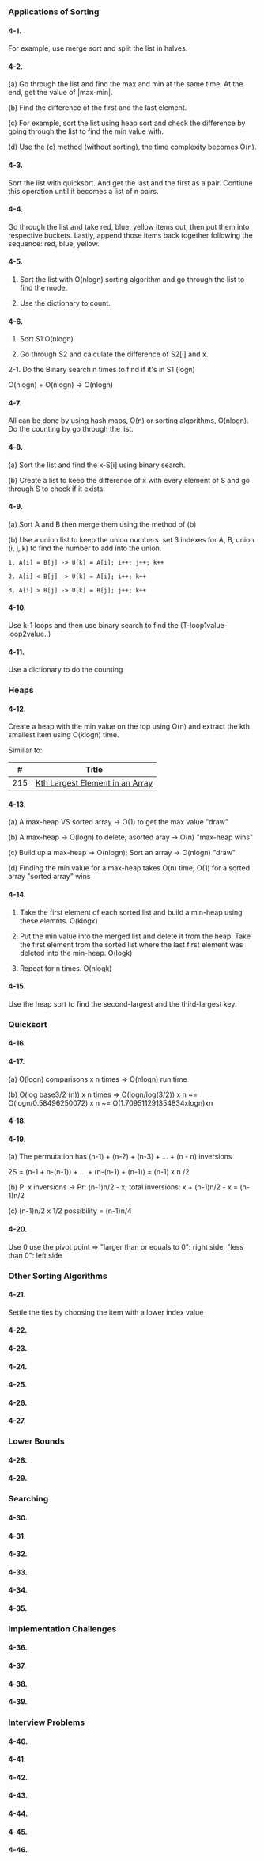 <h3>Applications of Sorting</h3>

<h4>4-1.</h4> 

For example, use merge sort and split the list in halves.

<h4>4-2.</h4> 

(a) Go through the list and find the max and min at the same time. At the end, get the value of |max-min|.

(b) Find the difference of the first and the last element.

(c) For example, sort the list using heap sort and check the difference by going through the list to find the min value with. 

(d) Use the (c) method (without sorting), the time complexity becomes O(n).

<h4>4-3.</h4> 

Sort the list with quicksort. And get the last and the first as a pair. Contiune this operation until it becomes a list of n pairs.

<h4>4-4.</h4> 

Go through the list and take red, blue, yellow items out, then put them into respective buckets. Lastly, append those items back together following the sequence: red, blue, yellow.

<h4>4-5.</h4> 

1. Sort the list with O(nlogn) sorting algorithm and go through the list to find the mode.

2. Use the dictionary to count.

<h4>4-6.</h4> 

1. Sort S1 O(nlogn)

2. Go through S2 and calculate the difference of S2[i] and x.

  2-1. Do the Binary search n times to find if it's in S1 (logn)

O(nlogn) + O(nlogn) -> O(nlogn)

<h4>4-7.</h4> 

All can be done by using hash maps, O(n) or sorting algorithms, O(nlogn). Do the counting by go through the list.

<h4>4-8.</h4> 

(a) Sort the list and find the x-S[i] using binary search.

(b) Create a list to keep the difference of x with every element of S and go through S to check if it exists.

<h4>4-9.</h4> 

(a) Sort A and B then merge them using the method of (b)

(b) Use a union list to keep the union numbers. set 3 indexes for A, B, union (i, j, k) to find the number to add into the union. 

    1. A[i] = B[j] -> U[k] = A[i]; i++; j++; k++
   
    2. A[i] < B[j] -> U[k] = A[i]; i++; k++

    3. A[i] > B[j] -> U[k] = B[j]; j++; k++

<h4>4-10.</h4> 

Use k-1 loops and then use binary search to find the (T-loop1value-loop2value..)

<h4>4-11.</h4> 

Use a dictionary to do the counting

<h3>Heaps</h3>

<h4>4-12.</h4> 

Create a heap with the min value on the top using O(n) and extract the kth smallest item using O(klogn) time.

Similiar to:

| #	| Title	| 
| --- | --- |
| 215 | [Kth Largest Element in an Array](https://github.com/foxfromworld/Coding-Interview-Preparation-with-LeetCode-and-An-Algorithm-Book/blob/main/LeetCode_Solutions/215.%20Kth%20Largest%20Element%20in%20an%20Array.py "link") | 

<h4>4-13.</h4> 

(a) A max-heap VS sorted array -> O(1) to get the max value "draw"

(b) A max-heap -> O(logn) to delete; asorted aray -> O(n) "max-heap wins"

(c) Build up a max-heap -> O(nlogn); Sort an array -> O(nlogn) "draw"

(d) Finding the min value for a max-heap takes O(n) time; O(1) for a sorted array "sorted array" wins

<h4>4-14.</h4> 

1. Take the first element of each sorted list and build a min-heap using these elemnts. O(klogk)

2. Put the min value into the merged list and delete it from the heap. Take the first element from the sorted list where the last first element was deleted into the min-heap. O(logk)

3. Repeat for n times. O(nlogk)

<h4>4-15.</h4> 

Use the heap sort to find the second-largest and the third-largest key.

<h3>Quicksort</h3>

<h4>4-16.</h4> 



<h4>4-17.</h4> 

(a) O(logn) comparisons x n times => O(nlogn) run time

(b) O(log base3/2 (n)) x n times => O(logn/log(3/2)) x n ~= O(logn/0.58496250072) x n ~= O(1.709511291354834xlogn)xn

<h4>4-18.</h4> 



<h4>4-19.</h4> 

(a) The permutation has (n-1) + (n-2) + (n-3) + ... + (n - n) inversions 

2S = (n-1 + n-(n-1)) + ... + (n-(n-1) + (n-1)) = (n-1) x n /2

(b) P: x inversions -> Pr: (n-1)n/2 - x; total inversions: x + (n-1)n/2 - x = (n-1)n/2

(c) (n-1)n/2 x 1/2 possibility = (n-1)n/4

<h4>4-20.</h4> 

Use 0 use the pivot point => "larger than or equals to  0": right side, "less than 0": left side

<h3>Other Sorting Algorithms</h3>

<h4>4-21.</h4> 

Settle the ties by choosing the item with a lower index value

<h4>4-22.</h4> 

<h4>4-23.</h4> 

<h4>4-24.</h4> 

<h4>4-25.</h4> 

<h4>4-26.</h4> 

<h4>4-27.</h4> 

<h3>Lower Bounds</h3>

<h4>4-28.</h4> 

<h4>4-29.</h4> 

<h3>Searching</h3>

<h4>4-30.</h4> 

<h4>4-31.</h4> 

<h4>4-32.</h4> 

<h4>4-33.</h4> 

<h4>4-34.</h4> 

<h4>4-35.</h4> 

<h3>Implementation Challenges</h3>

<h4>4-36.</h4> 

<h4>4-37.</h4> 

<h4>4-38.</h4> 

<h4>4-39.</h4> 

<h3>Interview Problems</h3>

<h4>4-40.</h4> 

<h4>4-41.</h4> 

<h4>4-42.</h4> 

<h4>4-43.</h4> 

<h4>4-44.</h4> 

<h4>4-45.</h4> 

<h4>4-46.</h4> 
